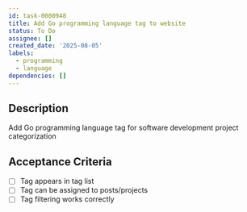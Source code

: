 ```yaml
---
id: task-0000948
title: Add Go programming language tag to website
status: To Do
assignee: []
created_date: '2025-08-05'
labels:
  - programming
  - language
dependencies: []
---
```


## Description

Add Go programming language tag for software development project categorization

## Acceptance Criteria

- [ ] Tag appears in tag list
- [ ] Tag can be assigned to posts/projects
- [ ] Tag filtering works correctly
